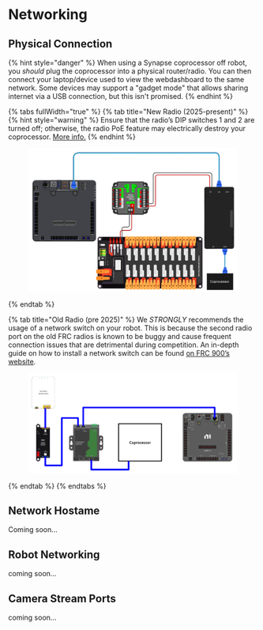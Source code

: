 # Networking

## Physical Connection

{% hint style="danger" %}
When using a Synapse coprocessor off robot, you _should_ plug the coprocessor into a physical router/radio. You can then connect your laptop/device used to view the webdashboard to the same network. Some devices may support a "gadget mode" that allows sharing internet via a USB connection, but this isn't promised.&#x20;
{% endhint %}

{% tabs fullWidth="true" %}
{% tab title="New Radio (2025-present)" %}
{% hint style="warning" %}
Ensure that the radio’s DIP switches 1 and 2 are turned off; otherwise, the radio PoE feature may electrically destroy your coprocessor. [More info.](https://frc-radio.vivid-hosting.net/overview/wiring-your-radio#power-over-ethernet-poe-for-downstream-devices)
{% endhint %}

<figure><img src="../../.gitbook/assets/networking-diagram-vividhosting.webp" alt=""><figcaption></figcaption></figure>
{% endtab %}

{% tab title="Old Radio (pre 2025)" %}
We _STRONGLY_ recommends the usage of a network switch on your robot. This is because the second radio port on the old FRC radios is known to be buggy and cause frequent connection issues that are detrimental during competition. An in-depth guide on how to install a network switch can be found [on FRC 900’s website](https://zebracorns.org/blog/ZebraSwitch/).

<figure><img src="../../.gitbook/assets/networking-diagram.webp" alt=""><figcaption></figcaption></figure>
{% endtab %}
{% endtabs %}

## Network Hostame

Coming soon...

## Robot Networking

coming soon...

## Camera Stream Ports

coming soon...
